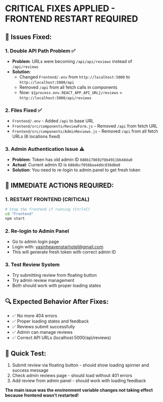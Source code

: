 # CRITICAL FIXES APPLIED - FRONTEND RESTART REQUIRED

## 🔧 Issues Fixed:

### 1. **Double API Path Problem** ✅
- **Problem**: URLs were becoming `/api/api/reviews` instead of `/api/reviews`
- **Solution**: 
  - Changed `Frontend/.env` from `http://localhost:5000` to `http://localhost:5000/api`
  - Removed `/api` from all fetch calls in components
  - Now: `${process.env.REACT_APP_API_URL}/reviews` = `http://localhost:5000/api/reviews`

### 2. **Files Fixed** ✅
- `Frontend/.env` - Added `/api` to base URL
- `Frontend/src/components/ReviewForm.js` - Removed `/api` from fetch URL
- `Frontend/src/components/AdminReviews.js` - Removed `/api` from all fetch URLs (6 locations fixed)

### 3. **Admin Authentication Issue** ⚠️
- **Problem**: Token has old admin ID `688b178692f8b4911bb48da0`
- **Actual**: Current admin ID is `688dbcf0566ea4ddc038d8e0`
- **Solution**: You need to re-login to admin panel to get fresh token

## 🚨 IMMEDIATE ACTIONS REQUIRED:

### 1. **RESTART FRONTEND** (CRITICAL)
```bash
# Stop the frontend if running (Ctrl+C)
cd "Frontend"
npm start
```

### 2. **Re-login to Admin Panel**
- Go to admin login page
- Login with: yasinheavenstarhotel@gmail.com
- This will generate fresh token with correct admin ID

### 3. **Test Review System**
- Try submitting review from floating button
- Try admin review management
- Both should work with proper loading states

## 🔍 Expected Behavior After Fixes:
- ✅ No more 404 errors
- ✅ Proper loading states and feedback
- ✅ Reviews submit successfully
- ✅ Admin can manage reviews
- ✅ Correct API URLs (localhost:5000/api/reviews)

## 📝 Quick Test:
1. Submit review via floating button - should show loading spinner and success message
2. Check admin reviews page - should load without 401 errors
3. Add review from admin panel - should work with loading feedback

**The main issue was the environment variable changes not taking effect because frontend wasn't restarted!**
